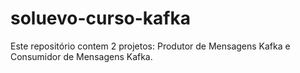 # soluevo-curso-kafka

Este repositório contem 2 projetos: Produtor de Mensagens Kafka e Consumidor de Mensagens Kafka.
